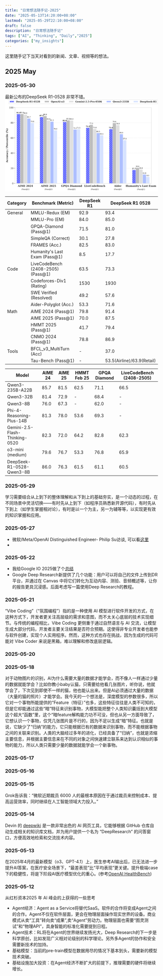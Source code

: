 ```yaml
---
title: "日常想法随手记-2025"
date: "2025-05-13T14:20:00+08:00"
lastmod: "2025-05-29T22:10:00+08:00"
draft: false
description: "日常想法随手记"
tags: ["AI", "Thinking", "Daily","2025"]
categories: ["my_insights"]  
---
```


这里随手记下当天对看到的新闻、文章、视频等的想法。

## 2025 May

### 2025-05-30

最新公布的DeepSeek R1-0528 非常不错。
![DeepSeek R1-0528 成绩](./images/DS-R1-0528.png)

| Category | Benchmark (Metric)                       | DeepSeek R1 | DeepSeek R1 0528 |
|----------|------------------------------------------|-------------|------------------|
| General  | MMLU-Redux (EM)                         | 92.9        | 93.4             |
|          | MMLU-Pro (EM)                           | 84.0        | 85.0             |
|          | GPQA-Diamond (Pass@1)                   | 71.5        | 81.0             |
|          | SimpleQA (Correct)                      | 30.1        | 27.8             |
|          | FRAMES (Acc.)                           | 82.5        | 83.0             |
|          | Humanity's Last Exam (Pass@1)           | 8.5         | 17.7             |
| Code     | LiveCodeBench (2408-2505) (Pass@1)      | 63.5        | 73.3             |
|          | Codeforces-Div1 (Rating)                | 1530        | 1930             |
|          | SWE Verified (Resolved)                 | 49.2        | 57.6             |
|          | Aider-Polyglot (Acc.)                   | 53.3        | 71.6             |
| Math     | AIME 2024 (Pass@1)                      | 79.8        | 91.4             |
|          | AIME 2025 (Pass@1)                      | 70.0        | 87.5             |
|          | HMMT 2025 (Pass@1)                      | 41.7        | 79.4             |
|          | CNMO 2024 (Pass@1)                      | 78.8        | 86.9             |
| Tools    | BFCL_v3_MultiTurn (Acc)                 | -           | 37.0             |
|          | Tau-Bench (Pass@1)                      | -           | 53.5(Airline)/63.9(Retail) |

| Model                         | AIME 24 | AIME 25 | HMMT Feb 25 | GPQA Diamond | LiveCodeBench (2408-2505) |
|-------------------------------|---------|---------|-------------|--------------|---------------------------|
| Qwen3-235B-A22B               | 85.7    | 81.5    | 62.5        | 71.1         | 66.5                      |
| Qwen3-32B                     | 81.4    | 72.9    | -           | 68.4         | -                         |
| Qwen3-8B                      | 76.0    | 67.3    | -           | 62.0         | -                         |
| Phi-4-Reasoning-Plus-14B      | 81.3    | 78.0    | 53.6        | 69.3         | -                         |
| Gemini-2.5-Flash-Thinking-0520| 82.3    | 72.0    | 64.2        | 82.8         | 62.3                      |
| o3-mini (medium)              | 79.6    | 76.7    | 53.3        | 76.8         | 65.9                      |
| DeepSeek-R1-0528-Qwen3-8B     | 86.0    | 76.3    | 61.5        | 61.1         | 60.5                      |

### 2025-05-29

学习需要结合从上到下的整体理解和从下到上的基础夯实，是一个动态的过程，在不同场景中灵活切换——有时先从上到下（如程序员熟悉新开源代码），有时先从下到上（如学生掌握相对论），有时是以一个为主，另一为辅等等，以实现更有效的知识掌握和应用。

### 2025-05-27

- 微软/Meta/OpenAI Distinguished Engineer- Philip Su访谈, 可以看[这里](https://hobbytp.github.io/zh/interviews/Philip_Su/)
-

### 2025-05-22

- 我给Google IO 2025做了个[总结](https://hobbytp.github.io/zh/google/google_io_2025/)
- Google Deep Research新提供了几个功能：用户可以将自己的文件上传到DR平台，并通过在 Canvas 中将它们转化为互动内容、测验、音频概述等，让你的报告更具沉浸感。后面考虑写一篇使用Deep Research的教程。

### 2025-05-21

“Vibe Coding”（“氛围编程”）指的是一种使用 AI 模型进行软件开发的方式，在这种方式下，开发者更关注高层级的需求和意图，而不太关心底层的技术实现细节。与传统的编程相比，Vibe Coding 更侧重于通过自然语言与 AI 交流，让模型生成大部分代码，开发者主要关注结果是否符合预期。这使得非专业开发者也能参与软件创建，实现个人实用程序。然而，这种方式也存在挑战，因为生成的代码可能对 Vibe Coder 来说是黑箱，难以理解和修改底层逻辑。

### 2025-05-20

### 2025-05-18

对于动物图片的识别，AI为什么需要大量的数据才能学会，而不像人一样通过少量的数据就能学会？比如你教小baby认猫，只需要给他看几张图片，听你说，他就学会了，下次见到即使不一样的猫，他也能认出来。但是AI必须通过大量的数据（大量的猫的照片）才能学会。我今天的一个想法是，深度模型的参数很多，所以它对一个事物所能提供的“Feature（特征）”也多，这些特征往往是人类不可知的，但是它却能通过这些“暗”特征来识别事物，大模型能把整个人类知识囊括到大模型这个超大“函数”里，这个“暗feature解构能力功不可没，但也从另一方面导致了，它想认识一个事物，仅凭几张图片是不行的，因为不足以生成“暗”特征。也就是说，它缺少了“归纳”的能力，它只能根据已有的数据来识别事物，而不能根据事物之间的关联来识别。人类的大脑经过多年的进化，已经具备了“归纳”，也就是浓缩主要信息，并根据主要信息来在不同的对象之间快速建立联系来达到认识相似的事物的能力，所以人类只需要少量的数据就能学会一个新事物。

### 2025-05-17

### 2025-05-16

### 2025-05-15

Grok告诉我：“微软近期裁员 6000 人的最根本原因在于通过裁员来控制成本、提高运营效率，同时继续在人工智能领域大力投入。”

### 2025-05-14

Devin 的 [deepwiki](https://deepwiki.com/) 是一款非常出色的 AI 网页工具，它能够根据 GitHub 仓库自动生成相关的知识库文档，并为用户提供一个名为 “DeepResearch” 的问答窗口，方便高效地检索和交流技术内容。

### 2025-05-13

在2025年4月的最新模型（o3、GPT-4.1）上，医生参考AI输出后，已无法进一步提升AI答案，在医疗安全场景下，“最差表现”比“平均表现”更关键。提升极端case下的稳健性，将是下阶段AI医疗模型优化的重心。(参考[OpenAI HealthBench](https://openai.com/index/healthbench/))

### 2025-05-12

从红杉资本2025 年 AI 峰会的上获得的一些思考

- Agent经济：Agent as a Service将替代SaaS。软件的合作将变成Agent之间的合作。Agent不仅在软件层面，更会在物理层面操作现实世界的设备。商业模式从卖“工具”转向卖“成果”,卖“Agent”劳动力。物理层面也需要“图灵测试”和“物理API”，具身智能的标准化需要提到日程。
- Agent技术：RL将在Agent的世界继续发扬光大，Deep Research的下一步是科学原创，比如发现广义相对论级别的科学理论。另外多Agent的协作和安全需要新技术的加持。
- 基础模型：当前的pre-train模型在数据用尽的情况下基本到头，需要新的模型技术突破。
- 基础设施加大投资：在Agent经济不断扩大的前提下，推理需要的硬件将继续增长。
